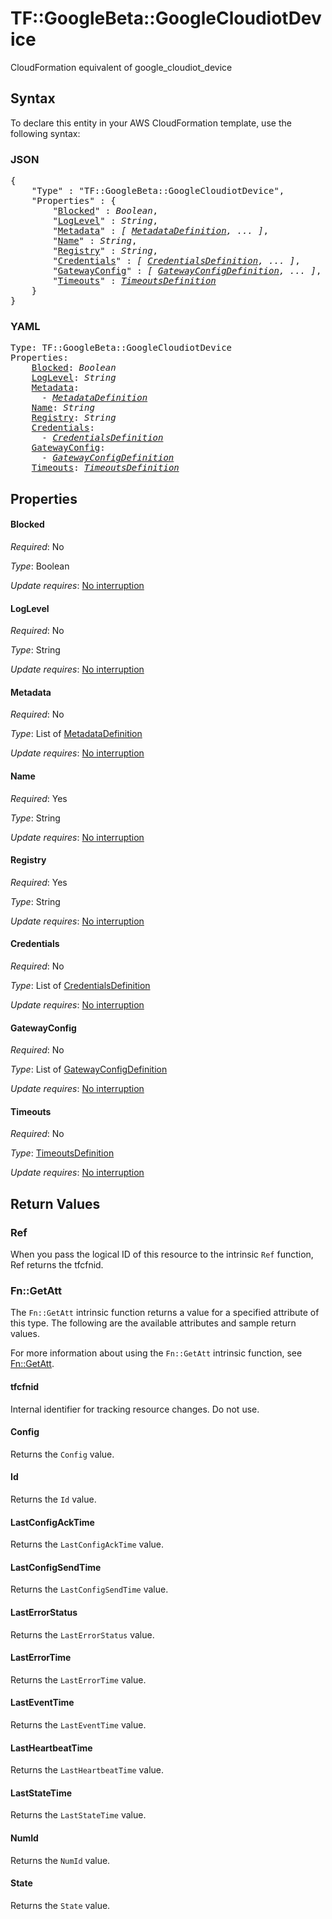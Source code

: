 # TF::GoogleBeta::GoogleCloudiotDevice

CloudFormation equivalent of google_cloudiot_device

## Syntax

To declare this entity in your AWS CloudFormation template, use the following syntax:

### JSON

<pre>
{
    "Type" : "TF::GoogleBeta::GoogleCloudiotDevice",
    "Properties" : {
        "<a href="#blocked" title="Blocked">Blocked</a>" : <i>Boolean</i>,
        "<a href="#loglevel" title="LogLevel">LogLevel</a>" : <i>String</i>,
        "<a href="#metadata" title="Metadata">Metadata</a>" : <i>[ <a href="metadatadefinition.md">MetadataDefinition</a>, ... ]</i>,
        "<a href="#name" title="Name">Name</a>" : <i>String</i>,
        "<a href="#registry" title="Registry">Registry</a>" : <i>String</i>,
        "<a href="#credentials" title="Credentials">Credentials</a>" : <i>[ <a href="credentialsdefinition.md">CredentialsDefinition</a>, ... ]</i>,
        "<a href="#gatewayconfig" title="GatewayConfig">GatewayConfig</a>" : <i>[ <a href="gatewayconfigdefinition.md">GatewayConfigDefinition</a>, ... ]</i>,
        "<a href="#timeouts" title="Timeouts">Timeouts</a>" : <i><a href="timeoutsdefinition.md">TimeoutsDefinition</a></i>
    }
}
</pre>

### YAML

<pre>
Type: TF::GoogleBeta::GoogleCloudiotDevice
Properties:
    <a href="#blocked" title="Blocked">Blocked</a>: <i>Boolean</i>
    <a href="#loglevel" title="LogLevel">LogLevel</a>: <i>String</i>
    <a href="#metadata" title="Metadata">Metadata</a>: <i>
      - <a href="metadatadefinition.md">MetadataDefinition</a></i>
    <a href="#name" title="Name">Name</a>: <i>String</i>
    <a href="#registry" title="Registry">Registry</a>: <i>String</i>
    <a href="#credentials" title="Credentials">Credentials</a>: <i>
      - <a href="credentialsdefinition.md">CredentialsDefinition</a></i>
    <a href="#gatewayconfig" title="GatewayConfig">GatewayConfig</a>: <i>
      - <a href="gatewayconfigdefinition.md">GatewayConfigDefinition</a></i>
    <a href="#timeouts" title="Timeouts">Timeouts</a>: <i><a href="timeoutsdefinition.md">TimeoutsDefinition</a></i>
</pre>

## Properties

#### Blocked

_Required_: No

_Type_: Boolean

_Update requires_: [No interruption](https://docs.aws.amazon.com/AWSCloudFormation/latest/UserGuide/using-cfn-updating-stacks-update-behaviors.html#update-no-interrupt)

#### LogLevel

_Required_: No

_Type_: String

_Update requires_: [No interruption](https://docs.aws.amazon.com/AWSCloudFormation/latest/UserGuide/using-cfn-updating-stacks-update-behaviors.html#update-no-interrupt)

#### Metadata

_Required_: No

_Type_: List of <a href="metadatadefinition.md">MetadataDefinition</a>

_Update requires_: [No interruption](https://docs.aws.amazon.com/AWSCloudFormation/latest/UserGuide/using-cfn-updating-stacks-update-behaviors.html#update-no-interrupt)

#### Name

_Required_: Yes

_Type_: String

_Update requires_: [No interruption](https://docs.aws.amazon.com/AWSCloudFormation/latest/UserGuide/using-cfn-updating-stacks-update-behaviors.html#update-no-interrupt)

#### Registry

_Required_: Yes

_Type_: String

_Update requires_: [No interruption](https://docs.aws.amazon.com/AWSCloudFormation/latest/UserGuide/using-cfn-updating-stacks-update-behaviors.html#update-no-interrupt)

#### Credentials

_Required_: No

_Type_: List of <a href="credentialsdefinition.md">CredentialsDefinition</a>

_Update requires_: [No interruption](https://docs.aws.amazon.com/AWSCloudFormation/latest/UserGuide/using-cfn-updating-stacks-update-behaviors.html#update-no-interrupt)

#### GatewayConfig

_Required_: No

_Type_: List of <a href="gatewayconfigdefinition.md">GatewayConfigDefinition</a>

_Update requires_: [No interruption](https://docs.aws.amazon.com/AWSCloudFormation/latest/UserGuide/using-cfn-updating-stacks-update-behaviors.html#update-no-interrupt)

#### Timeouts

_Required_: No

_Type_: <a href="timeoutsdefinition.md">TimeoutsDefinition</a>

_Update requires_: [No interruption](https://docs.aws.amazon.com/AWSCloudFormation/latest/UserGuide/using-cfn-updating-stacks-update-behaviors.html#update-no-interrupt)

## Return Values

### Ref

When you pass the logical ID of this resource to the intrinsic `Ref` function, Ref returns the tfcfnid.

### Fn::GetAtt

The `Fn::GetAtt` intrinsic function returns a value for a specified attribute of this type. The following are the available attributes and sample return values.

For more information about using the `Fn::GetAtt` intrinsic function, see [Fn::GetAtt](https://docs.aws.amazon.com/AWSCloudFormation/latest/UserGuide/intrinsic-function-reference-getatt.html).

#### tfcfnid

Internal identifier for tracking resource changes. Do not use.

#### Config

Returns the <code>Config</code> value.

#### Id

Returns the <code>Id</code> value.

#### LastConfigAckTime

Returns the <code>LastConfigAckTime</code> value.

#### LastConfigSendTime

Returns the <code>LastConfigSendTime</code> value.

#### LastErrorStatus

Returns the <code>LastErrorStatus</code> value.

#### LastErrorTime

Returns the <code>LastErrorTime</code> value.

#### LastEventTime

Returns the <code>LastEventTime</code> value.

#### LastHeartbeatTime

Returns the <code>LastHeartbeatTime</code> value.

#### LastStateTime

Returns the <code>LastStateTime</code> value.

#### NumId

Returns the <code>NumId</code> value.

#### State

Returns the <code>State</code> value.

